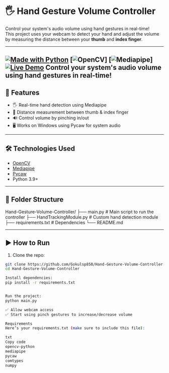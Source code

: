 # 🖐️ Hand Gesture Volume Controller

Control your system's audio volume using hand gestures in real-time!  
This project uses your webcam to detect your hand and adjust the volume by measuring the distance between your **thumb** and **index finger**.

---

[![Made with Python](https://img.shields.io/badge/Made%20with-Python-blue?style=flat-square&logo=python)](https://www.python.org/)
[![OpenCV](https://img.shields.io/badge/OpenCV-enabled-green?style=flat-square&logo=opencv)]
[![Mediapipe](https://img.shields.io/badge/Mediapipe-Hands-orange?style=flat-square&logo=google)]
[![Live Demo](https://img.shields.io/badge/Live%20Demo-Netlify-brightgreen?style=for-the-badge&logo=netlify)](https://clinquant-sfogliatella-964b54.netlify.app)
Control your system's audio volume using hand gestures in real-time!
---

## 🎯 Features

- 🖐️ Real-time hand detection using Mediapipe
- 📏 Distance measurement between thumb & index finger
- 🔊 Control volume by pinching in/out
- 🖥️ Works on Windows using Pycaw for system audio

---

## 🛠️ Technologies Used

- [OpenCV](https://opencv.org/)
- [Mediapipe](https://google.github.io/mediapipe/)
- [Pycaw](https://github.com/AndreMiras/pycaw)
- Python 3.9+

---

## 📂 Folder Structure

Hand-Gesture-Volume-Controller/
├── main.py # Main script to run the controller
├── HandTrackingModule.py # Custom hand detection module
├── requirements.txt # Dependencies
└── README.md


---

## ▶️ How to Run

1. Clone the repo:

```bash
git clone https://github.com/Gokulsp858/Hand-Gesture-Volume-Controller.git
cd Hand-Gesture-Volume-Controller

Install dependencies:
pip install -r requirements.txt


Run the project:
python main.py

✅ Allow webcam access
✅ Start using pinch gestures to increase/decrease volume

Requirements
Here’s your requirements.txt (make sure to include this file):

txt
Copy code
opencv-python
mediapipe
pycaw
comtypes
numpy




